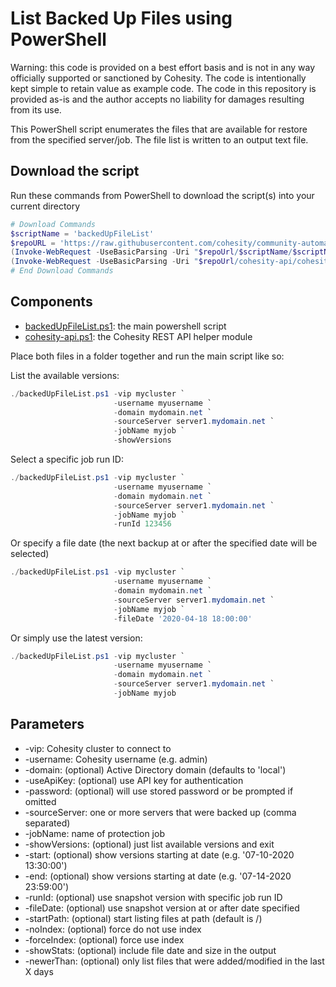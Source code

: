 # List Backed Up Files using PowerShell

Warning: this code is provided on a best effort basis and is not in any way officially supported or sanctioned by Cohesity. The code is intentionally kept simple to retain value as example code. The code in this repository is provided as-is and the author accepts no liability for damages resulting from its use.

This PowerShell script enumerates the files that are available for restore from the specified server/job. The file list is written to an output text file.

## Download the script

Run these commands from PowerShell to download the script(s) into your current directory

```powershell
# Download Commands
$scriptName = 'backedUpFileList'
$repoURL = 'https://raw.githubusercontent.com/cohesity/community-automation-samples/main/powershell'
(Invoke-WebRequest -UseBasicParsing -Uri "$repoUrl/$scriptName/$scriptName.ps1").content | Out-File "$scriptName.ps1"; (Get-Content "$scriptName.ps1") | Set-Content "$scriptName.ps1"
(Invoke-WebRequest -UseBasicParsing -Uri "$repoUrl/cohesity-api/cohesity-api.ps1").content | Out-File cohesity-api.ps1; (Get-Content cohesity-api.ps1) | Set-Content cohesity-api.ps1
# End Download Commands
```

## Components

* [backedUpFileList.ps1](https://raw.githubusercontent.com/cohesity/community-automation-samples/main/powershell/backedUpFileList/backedUpFileList.ps1): the main powershell script
* [cohesity-api.ps1](https://raw.githubusercontent.com/cohesity/community-automation-samples/main/powershell/cohesity-api/cohesity-api.ps1): the Cohesity REST API helper module

Place both files in a folder together and run the main script like so:

List the available versions:

```powershell
./backedUpFileList.ps1 -vip mycluster `
                       -username myusername `
                       -domain mydomain.net `
                       -sourceServer server1.mydomain.net `
                       -jobName myjob `
                       -showVersions
```

Select a specific job run ID:

```powershell
./backedUpFileList.ps1 -vip mycluster `
                       -username myusername `
                       -domain mydomain.net `
                       -sourceServer server1.mydomain.net `
                       -jobName myjob `
                       -runId 123456
```

Or specify a file date (the next backup at or after the specified date will be selected)

```powershell
./backedUpFileList.ps1 -vip mycluster `
                       -username myusername `
                       -domain mydomain.net `
                       -sourceServer server1.mydomain.net `
                       -jobName myjob `
                       -fileDate '2020-04-18 18:00:00'
```

Or simply use the latest version:

```powershell
./backedUpFileList.ps1 -vip mycluster `
                       -username myusername `
                       -domain mydomain.net `
                       -sourceServer server1.mydomain.net `
                       -jobName myjob
```

## Parameters

* -vip: Cohesity cluster to connect to
* -username: Cohesity username (e.g. admin)
* -domain: (optional) Active Directory domain (defaults to 'local')
* -useApiKey: (optional) use API key for authentication
* -password: (optional) will use stored password or be prompted if omitted
* -sourceServer: one or more servers that were backed up (comma separated)
* -jobName: name of protection job
* -showVersions: (optional) just list available versions and exit
* -start: (optional) show versions starting at date (e.g. '07-10-2020 13:30:00')
* -end: (optional) show versions starting at date (e.g. '07-14-2020 23:59:00')
* -runId: (optional) use snapshot version with specific job run ID
* -fileDate: (optional) use snapshot version at or after date specified
* -startPath: (optional) start listing files at path (default is /)
* -noIndex: (optional) force do not use index
* -forceIndex: (optional) force use index
* -showStats: (optional) include file date and size in the output
* -newerThan: (optional) only list files that were added/modified in the last X days
